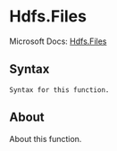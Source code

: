 ---
---

# Hdfs.Files

Microsoft Docs: [Hdfs.Files](https://docs.microsoft.com/en-us/powerquery-m/hdfs-files)

## Syntax

```
Syntax for this function.
```

## About

About this function.

